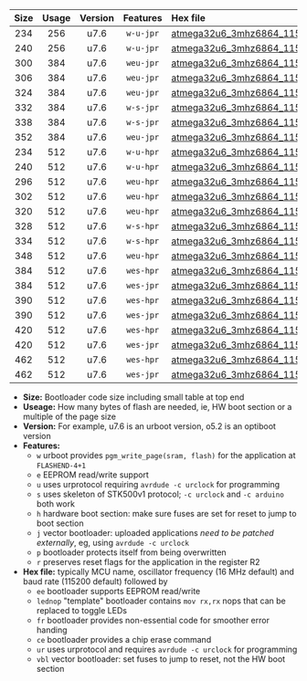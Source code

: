|Size|Usage|Version|Features|Hex file|
|:-:|:-:|:-:|:-:|:--|
|234|256|u7.6|`w-u-jpr`|[atmega32u6_3mhz6864_115200bps_ur_vbl.hex](https://raw.githubusercontent.com/stefanrueger/urboot/main//atmega32u6_3mhz6864_115200bps_ur_vbl.hex)|
|240|256|u7.6|`w-u-jpr`|[atmega32u6_3mhz6864_115200bps_lednop_ur_vbl.hex](https://raw.githubusercontent.com/stefanrueger/urboot/main//atmega32u6_3mhz6864_115200bps_lednop_ur_vbl.hex)|
|300|384|u7.6|`weu-jpr`|[atmega32u6_3mhz6864_115200bps_ee_ur_vbl.hex](https://raw.githubusercontent.com/stefanrueger/urboot/main//atmega32u6_3mhz6864_115200bps_ee_ur_vbl.hex)|
|306|384|u7.6|`weu-jpr`|[atmega32u6_3mhz6864_115200bps_ee_lednop_ur_vbl.hex](https://raw.githubusercontent.com/stefanrueger/urboot/main//atmega32u6_3mhz6864_115200bps_ee_lednop_ur_vbl.hex)|
|324|384|u7.6|`weu-jpr`|[atmega32u6_3mhz6864_115200bps_ee_lednop_fr_ur_vbl.hex](https://raw.githubusercontent.com/stefanrueger/urboot/main//atmega32u6_3mhz6864_115200bps_ee_lednop_fr_ur_vbl.hex)|
|332|384|u7.6|`w-s-jpr`|[atmega32u6_3mhz6864_115200bps_vbl.hex](https://raw.githubusercontent.com/stefanrueger/urboot/main//atmega32u6_3mhz6864_115200bps_vbl.hex)|
|338|384|u7.6|`w-s-jpr`|[atmega32u6_3mhz6864_115200bps_lednop_vbl.hex](https://raw.githubusercontent.com/stefanrueger/urboot/main//atmega32u6_3mhz6864_115200bps_lednop_vbl.hex)|
|352|384|u7.6|`weu-jpr`|[atmega32u6_3mhz6864_115200bps_ee_lednop_fr_ce_ur_vbl.hex](https://raw.githubusercontent.com/stefanrueger/urboot/main//atmega32u6_3mhz6864_115200bps_ee_lednop_fr_ce_ur_vbl.hex)|
|234|512|u7.6|`w-u-hpr`|[atmega32u6_3mhz6864_115200bps_ur.hex](https://raw.githubusercontent.com/stefanrueger/urboot/main//atmega32u6_3mhz6864_115200bps_ur.hex)|
|240|512|u7.6|`w-u-hpr`|[atmega32u6_3mhz6864_115200bps_lednop_ur.hex](https://raw.githubusercontent.com/stefanrueger/urboot/main//atmega32u6_3mhz6864_115200bps_lednop_ur.hex)|
|296|512|u7.6|`weu-hpr`|[atmega32u6_3mhz6864_115200bps_ee_ur.hex](https://raw.githubusercontent.com/stefanrueger/urboot/main//atmega32u6_3mhz6864_115200bps_ee_ur.hex)|
|302|512|u7.6|`weu-hpr`|[atmega32u6_3mhz6864_115200bps_ee_lednop_ur.hex](https://raw.githubusercontent.com/stefanrueger/urboot/main//atmega32u6_3mhz6864_115200bps_ee_lednop_ur.hex)|
|320|512|u7.6|`weu-hpr`|[atmega32u6_3mhz6864_115200bps_ee_lednop_fr_ur.hex](https://raw.githubusercontent.com/stefanrueger/urboot/main//atmega32u6_3mhz6864_115200bps_ee_lednop_fr_ur.hex)|
|328|512|u7.6|`w-s-hpr`|[atmega32u6_3mhz6864_115200bps.hex](https://raw.githubusercontent.com/stefanrueger/urboot/main//atmega32u6_3mhz6864_115200bps.hex)|
|334|512|u7.6|`w-s-hpr`|[atmega32u6_3mhz6864_115200bps_lednop.hex](https://raw.githubusercontent.com/stefanrueger/urboot/main//atmega32u6_3mhz6864_115200bps_lednop.hex)|
|348|512|u7.6|`weu-hpr`|[atmega32u6_3mhz6864_115200bps_ee_lednop_fr_ce_ur.hex](https://raw.githubusercontent.com/stefanrueger/urboot/main//atmega32u6_3mhz6864_115200bps_ee_lednop_fr_ce_ur.hex)|
|384|512|u7.6|`wes-hpr`|[atmega32u6_3mhz6864_115200bps_ee.hex](https://raw.githubusercontent.com/stefanrueger/urboot/main//atmega32u6_3mhz6864_115200bps_ee.hex)|
|384|512|u7.6|`wes-jpr`|[atmega32u6_3mhz6864_115200bps_ee_vbl.hex](https://raw.githubusercontent.com/stefanrueger/urboot/main//atmega32u6_3mhz6864_115200bps_ee_vbl.hex)|
|390|512|u7.6|`wes-hpr`|[atmega32u6_3mhz6864_115200bps_ee_lednop.hex](https://raw.githubusercontent.com/stefanrueger/urboot/main//atmega32u6_3mhz6864_115200bps_ee_lednop.hex)|
|390|512|u7.6|`wes-jpr`|[atmega32u6_3mhz6864_115200bps_ee_lednop_vbl.hex](https://raw.githubusercontent.com/stefanrueger/urboot/main//atmega32u6_3mhz6864_115200bps_ee_lednop_vbl.hex)|
|420|512|u7.6|`wes-hpr`|[atmega32u6_3mhz6864_115200bps_ee_lednop_fr.hex](https://raw.githubusercontent.com/stefanrueger/urboot/main//atmega32u6_3mhz6864_115200bps_ee_lednop_fr.hex)|
|420|512|u7.6|`wes-jpr`|[atmega32u6_3mhz6864_115200bps_ee_lednop_fr_vbl.hex](https://raw.githubusercontent.com/stefanrueger/urboot/main//atmega32u6_3mhz6864_115200bps_ee_lednop_fr_vbl.hex)|
|462|512|u7.6|`wes-hpr`|[atmega32u6_3mhz6864_115200bps_ee_lednop_fr_ce.hex](https://raw.githubusercontent.com/stefanrueger/urboot/main//atmega32u6_3mhz6864_115200bps_ee_lednop_fr_ce.hex)|
|462|512|u7.6|`wes-jpr`|[atmega32u6_3mhz6864_115200bps_ee_lednop_fr_ce_vbl.hex](https://raw.githubusercontent.com/stefanrueger/urboot/main//atmega32u6_3mhz6864_115200bps_ee_lednop_fr_ce_vbl.hex)|

- **Size:** Bootloader code size including small table at top end
- **Useage:** How many bytes of flash are needed, ie, HW boot section or a multiple of the page size
- **Version:** For example, u7.6 is an urboot version, o5.2 is an optiboot version
- **Features:**
  + `w` urboot provides `pgm_write_page(sram, flash)` for the application at `FLASHEND-4+1`
  + `e` EEPROM read/write support
  + `u` uses urprotocol requiring `avrdude -c urclock` for programming
  + `s` uses skeleton of STK500v1 protocol; `-c urclock` and `-c arduino` both work
  + `h` hardware boot section: make sure fuses are set for reset to jump to boot section
  + `j` vector bootloader: uploaded applications *need to be patched externally*, eg, using `avrdude -c urclock`
  + `p` bootloader protects itself from being overwritten
  + `r` preserves reset flags for the application in the register R2
- **Hex file:** typically MCU name, oscillator frequency (16 MHz default) and baud rate (115200 default) followed by
  + `ee` bootloader supports EEPROM read/write
  + `lednop` "template" bootloader contains `mov rx,rx` nops that can be replaced to toggle LEDs
  + `fr` bootloader provides non-essential code for smoother error handing
  + `ce` bootloader provides a chip erase command
  + `ur` uses urprotocol and requires `avrdude -c urclock` for programming
  + `vbl` vector bootloader: set fuses to jump to reset, not the HW boot section
